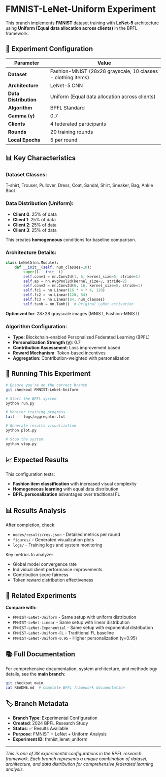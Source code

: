 # FMNIST-LeNet-Uniform Experiment

This branch implements **FMNIST** dataset training with **LeNet-5** architecture using **Uniform (Equal data allocation across clients)** in the BPFL framework.

## 🧪 Experiment Configuration

| Parameter | Value |
|-----------|-------|
| **Dataset** | Fashion-MNIST (28x28 grayscale, 10 classes - clothing items) |
| **Architecture** | LeNet-5 CNN |
| **Data Distribution** | Uniform (Equal data allocation across clients) |
| **Algorithm** | BPFL Standard |
| **Gamma (γ)** | 0.7 |
| **Clients** | 4 federated participants |
| **Rounds** | 20 training rounds |
| **Local Epochs** | 5 per round |

## 📊 Key Characteristics

### **Dataset Classes:**
T-shirt, Trouser, Pullover, Dress, Coat, Sandal, Shirt, Sneaker, Bag, Ankle Boot

### **Data Distribution (Uniform):**
- **Client 0**: 25% of data
- **Client 1**: 25% of data
- **Client 2**: 25% of data
- **Client 3**: 25% of data

This creates **homogeneous** conditions for baseline comparison.

### **Architecture Details:**
```python
class LeNet5(nn.Module):
    def __init__(self, num_classes=10):
        super().__init__()
        self.conv1 = nn.Conv2d(1, 6, kernel_size=5, stride=1)
        self.ap = nn.AvgPool2d(kernel_size=2, stride=2)
        self.conv2 = nn.Conv2d(6, 16, kernel_size=5, stride=1)
        self.fc1 = nn.Linear(16 * 4 * 4, 120)
        self.fc2 = nn.Linear(120, 84)
        self.fc3 = nn.Linear(84, num_classes)
        self.tanh = nn.Tanh()  # Original LeNet activation
```
**Optimized for**: 28×28 grayscale images (MNIST, Fashion-MNIST)

### **Algorithm Configuration:**
- **Type**: Blockchain-enabled Personalized Federated Learning (BPFL)
- **Personalization Strength (γ)**: 0.7
- **Contribution Assessment**: Loss improvement based
- **Reward Mechanism**: Token-based incentives
- **Aggregation**: Contribution-weighted with personalization

## 🚀 Running This Experiment

```bash
# Ensure you're on the correct branch
git checkout FMNIST-LeNet-Uniform

# Start the BPFL system
python run.py

# Monitor training progress
tail -f logs/aggregator.txt

# Generate results visualization
python plot.py

# Stop the system
python stop.py
```

## 📈 Expected Results

This configuration tests:
- **Fashion item classification** with increased visual complexity
- **Homogeneous learning** with equal data distribution
- **BPFL personalization** advantages over traditional FL

## 📊 Results Analysis

After completion, check:
- `nodes/results/res.json` - Detailed metrics per round
- `figures/` - Generated visualization plots  
- `logs/` - Training logs and system monitoring

Key metrics to analyze:
- Global model convergence rate
- Individual client performance improvements
- Contribution score fairness
- Token reward distribution effectiveness

## 🔗 Related Experiments

**Compare with:**
- `FMNIST-LeNet-Uniform` - Same setup with uniform distribution
- `FMNIST-LeNet-Linear` - Same setup with linear distribution
- `FMNIST-LeNet-Exponential` - Same setup with exponential distribution
- `FMNIST-LeNet-Uniform-FL` - Traditional FL baseline
- `FMNIST-LeNet-Uniform-0.95` - Higher personalization (γ=0.95)

## 📚 Full Documentation

For comprehensive documentation, system architecture, and methodology details, see the **main branch**:

```bash
git checkout main
cat README.md  # Complete BPFL framework documentation
```

## 🏷️ Branch Metadata

- **Branch Type**: Experimental Configuration
- **Created**: 2024 BPFL Research Study  
- **Status**: ✅ Results Available
- **Purpose**: FMNIST + LeNet + Uniform Analysis
- **Experiment ID**: fmnist_lenet_uniform

---

*This is one of 38 experimental configurations in the BPFL research framework. Each branch represents a unique combination of dataset, architecture, and data distribution for comprehensive federated learning analysis.*